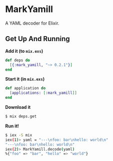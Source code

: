 # MarkYamill

A YAML decoder for Elixir.

## Get Up And Running

**Add it (to `mix.exs`)**

  ```elixir
  def deps do
    [{:mark_yamill, "~> 0.2.1"}]
  end
  ```

**Start it (in `mix.exs`)**

  ```elixir
  def application do
    [applications: [:mark_yamill]]
  end
  ```

**Download it**

  ```bash
  $ mix deps.get
  ```

**Run it!**

  ```bash
  $ iex -S mix
  iex(1)> yaml = "---\nfoo: bar\nhello: world\n"
  "---\nfoo: bar\nhello: world\n"
  iex(2)> MarkYamill.decode(yaml)
  %{"foo" => "bar", "hello" => "world"}
  ```
